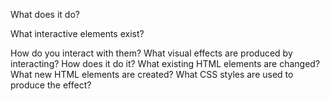 What does it do?

What interactive elements exist?

How do you interact with them?
What visual effects are produced by interacting?
How does it do it?
What existing HTML elements are changed?
What new HTML elements are created?
What CSS styles are used to produce the effect?
